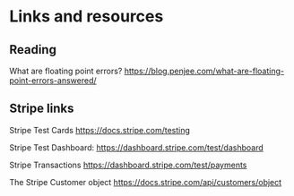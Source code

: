 # Links and resources

## Reading 

What are floating point errors?
https://blog.penjee.com/what-are-floating-point-errors-answered/


## Stripe links 

Stripe Test Cards 
https://docs.stripe.com/testing 

Stripe Test Dashboard:
https://dashboard.stripe.com/test/dashboard 

Stripe Transactions
https://dashboard.stripe.com/test/payments

The Stripe Customer object 
https://docs.stripe.com/api/customers/object